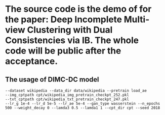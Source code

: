 # The source code is the demo of for the paper: Deep Incomplete Multi-view Clustering with Dual Consistencies via IB. The whole code will be public after the acceptance.

## The usage of DIMC-DC model

``` 
--dataset wikipedia --data_dir data/wikipedia --pretrain load_ae
--img_cptpath cpt/wikipedia_img_pretrain_checkpt_252.pkl
--txt_cptpath cpt/wikipedia_txt_pretrain_checkpt_247.pkl
--lr_g 1e-4 --lr_d 5e-5 --lr_ae 5e-4 --gan_type wasserstein --n_epochs
500 --weight_decay 0 --lamda3 0.5 --lamda1 1 --cpt_dir cpt --seed 2018
```
